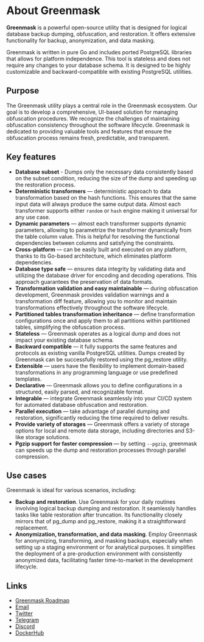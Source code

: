 # About Greenmask

**Greenmask** is a powerful open-source utility that is designed for logical database backup dumping,
obfuscation, and restoration. It offers extensive functionality for backup, anonymization, and data masking.

Greenmask is written in pure Go and includes ported PostgreSQL libraries that allows for platform independence. This
tool is stateless and does not require any changes to your database schema. It is designed to be highly customizable and
backward-compatible with existing PostgreSQL utilities.

## Purpose

The Greenmask utility plays a central role in the Greenmask ecosystem. Our goal is to develop a comprehensive, UI-based
solution for managing obfuscation procedures. We recognize the challenges of maintaining obfuscation consistency
throughout the software lifecycle. Greenmask is dedicated to providing valuable tools and features that ensure the
obfuscation process remains fresh, predictable, and transparent.

## Key features

* **Database subset** - Dumps only the necessary data consistently based on the subset condition, reducing the size 
  of the dump and speeding up the restoration process.
* **Deterministic transformers** — deterministic approach to data transformation based on the hash
  functions. This ensures that the same input data will always produce the same output data. Almost each transformer
  supports either `random` or `hash` engine making it universal for any use case.
* **Dynamic parameters** — almost each transformer supports dynamic parameters, allowing to parametrize the
  transformer dynamically from the table column value. This is helpful for resolving the functional dependencies
  between columns and satisfying the constraints.
* **Cross-platform** — can be easily built and executed on any platform, thanks to its Go-based architecture,
  which eliminates platform dependencies.
* **Database type safe** — ensures data integrity by validating data and utilizing the database driver for
  encoding and decoding operations. This approach guarantees the preservation of data formats.
* **Transformation validation and easy maintainable** — during obfuscation development, Greenmask provides validation
  warnings and a transformation diff feature, allowing you to monitor and maintain transformations effectively
  throughout the software lifecycle.
* **Partitioned tables transformation inheritance** — define transformation configurations once and apply them to all
  partitions within partitioned tables, simplifying the obfuscation process.
* **Stateless** — Greenmask operates as a logical dump and does not impact your existing database schema.
* **Backward compatible** — it fully supports the same features and protocols as existing vanilla PostgreSQL utilities.
  Dumps created by Greenmask can be successfully restored using the pg_restore utility.
* **Extensible** — users have the flexibility to implement domain-based transformations in any programming language or
  use predefined templates.
* **Declarative** — Greenmask allows you to define configurations in a structured, easily parsed, and recognizable
  format.
* **Integrable** — integrate Greenmask seamlessly into your CI/CD system for automated database obfuscation and
  restoration.
* **Parallel execution** — take advantage of parallel dumping and restoration, significantly reducing the time required
  to deliver results.
* **Provide variety of storages** — Greenmask offers a variety of storage options for local and remote data storage,
  including directories and S3-like storage solutions.
* **Pgzip support for faster compression** — by setting `--pgzip`, greenmask can speeds up the dump and restoration
    processes through parallel compression.

## Use cases

Greenmask is ideal for various scenarios, including:

* **Backup and restoration**. Use Greenmask for your daily routines involving logical backup dumping and restoration. It
  seamlessly handles tasks like table restoration after truncation. Its functionality closely mirrors that of pg_dump
  and pg_restore, making it a straightforward replacement.
* **Anonymization, transformation, and data masking**. Employ Greenmask for anonymizing, transforming, and masking
  backups, especially when setting up a staging environment or for analytical purposes. It simplifies the deployment of
  a pre-production environment with consistently anonymized data, facilitating faster time-to-market in the development
  lifecycle.

## Links

* [Greenmask Roadmap](https://github.com/orgs/GreenmaskIO/projects/6)
* [Email](mailto:support@greenmask.io)
* [Twitter](https://twitter.com/GreenmaskIO)
* [Telegram](https://t.me/greenmask_community)
* [Discord](https://discord.gg/tAJegUKSTB)
* [DockerHub](https://hub.docker.com/r/greenmask/greenmask)
